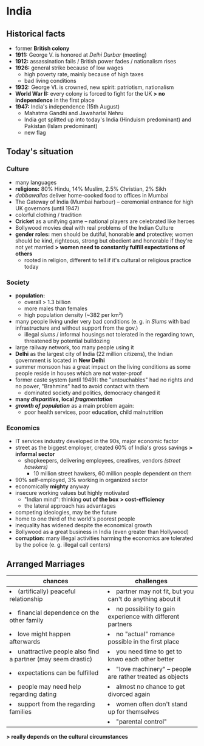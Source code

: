 # India

## Historical facts

- former **British colony**
- **1911:** George V. is honored at *Delhi Durbar* (meeting)
- **1912:** assassination fails / British power fades / nationalism rises
- **1926:** general strike because of low wages
	- high poverty rate, mainly because of high taxes
	- bad living conditions
- **1932:** George VI. is crowned, new spirit: patriotism, nationalism
- **World War II:** every colony is forced to fight for the UK **> no independence** in the first place
- **1947:** India's independence (15th August)
	- Mahatma Gandhi and Jawaharlal Nehru
	- India got splitted up into today's India (Hinduism predominant) and Pakistan (Islam predominant)
	- new flag

## Today's situation

### Culture
- many languages
- **religions:** 80% Hindu, 14% Muslim, 2.5% Christian, 2% Sikh
- *dabbawallas* deliver home-cooked food to offices in Mumbai
- The Gateway of India (Mumbai harbour) – ceremonial entrance for high UK governors (until 1947)
- colorful clothing / tradition
- **Cricket** as a unifying game – national players are celebrated like heroes
- Bollywood movies deal with real problems of the Indian Culture
- **gender roles:** men should be dutiful, honorable **and** protective; women should be kind, righteous, strong but obedient and honorable if they're not yet married **> women need to constantly fulfill expectations of others**
	- rooted in religion, different to tell if it's cultural or religious practice today

### Society
- **population:**
	- overall > 1.3 billion
	- more males than females
	- high population density (~382 per km²)
- many people living under very bad conditions (e. g. in *Slums* with bad infrastructure and without support from the gov.) 
	- illegal *slums* / informal housings not tolerated in the regarding town, threatened by potential bulldozing
- large railway network, too many people using it
- **Delhi** as the largest city of India (22 million citizens), the Indian government is located in **New Delhi**
- summer monsoon has a great impact on the living conditions as some people reside in houses which are not water-proof
- former caste system (until 1949): the "untouchables" had no rights and no power, "Brahmins" had to avoid contact with them
	- dominated society and politics, democracy changed it
- **many *disparities*, local *fragmentation***
- ***growth of population*** as a main problem again:
	- poor health services, poor education, child malnutrition

### Economics
- IT services industry developed in the 90s, major economic factor
- street as the biggest employer, created 60% of India's gross savings **> informal sector**
	- shopkeepers, delivering employees, creatives, vendors *(street hawkers)*
		- 10 million street hawkers, 60 million people dependent on them
- 90% self-employed, 3% working in organized sector
- economically **mighty** anyway
- insecure working values but highly motivated
	- "Indian mind": thinking **out of the box** **> cost-efficiency**
	- the lateral approach has advantages
- competing ideologies, may be the future
- home to one third of the world's poorest people
- inequality has widened despite the economical growth
- Bollywood as a great business in India (even greater than Hollywood)
- **corruption:** many illegal activities harming the economics are tolerated by the police (e. g. illegal call centers)

## Arranged Marriages

| chances | challenges |
| --- | --- |
| <li>(artifically) peaceful relationship</li> | <li>partner may not fit, but you can't do anything about it</li> |
| <li>financial dependence on the other family</li> | <li>no possibility to gain experience with different partners</li> |
| <li>love might happen afterwards</li> | <li>no "actual" romance possible in the first place</li> |
| <li>unattractive people also find a partner (may seem drastic)</li> | <li>you need time to get to knwo each other better</li> |
| <li>expectations can be fulfilled</li> | <li>"love machinery" – people are rather treated as objects</li> |
| <li>people may need help regarding dating</li> | <li>almost no chance to get divorced again</li> |
| <li>support from the regarding families</li> | <li>women often don't stand up for themselves</li> |
| | <li>"parental control"</li>  |

**> really depends on the cultural circumstances**

<!--stackedit_data:
eyJoaXN0b3J5IjpbMTMyODEyNzA2MiwtMTU0Mjk2MzQzNCwtMT
Y1MDU0MDA5MiwtMTA3MDQwNzgwNiwxNzYzODM0MDQyLDE3OTI3
NTczNTQsLTE3MDMyNjMxMjAsNDEyMTE0MDQ2LC00OTU2MDI4Nz
gsMTc3NDE1NTI4LDU2ODc3MTk4NCwxNzgwNTczNTEzLC0yNTM3
ODM0MzcsLTk2NjcyNzI3NywtMzc4MzI0NzkyLDEzMzI2NDEyNT
gsMTI2NjIwNzg1N119
-->